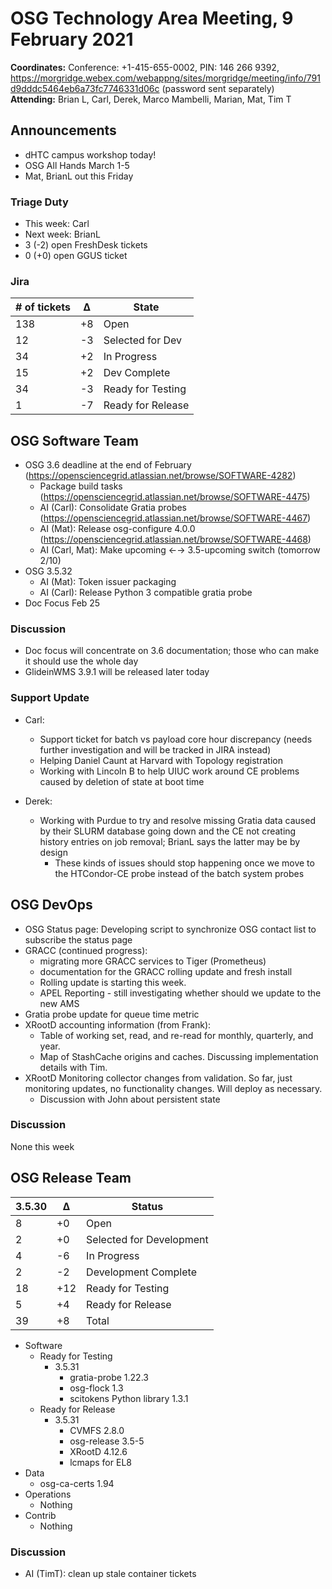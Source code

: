 # OSG Technology Area Meeting,  9 February 2021

**Coordinates:** Conference: +1-415-655-0002, PIN: 146 266 9392, <https://morgridge.webex.com/webappng/sites/morgridge/meeting/info/791d9dddc5464eb6a73fc7746331d06c> (password sent separately)  
**Attending:**  Brian L, Carl, Derek, Marco Mambelli, Marian, Mat, Tim T


## Announcements

-   dHTC campus workshop today!
-   OSG All Hands March 1-5
-   Mat, BrianL out this Friday


### Triage Duty

-   This week: Carl
-   Next week: BrianL
-   3 (-2) open FreshDesk tickets
-   0 (+0) open GGUS ticket


### Jira

| # of tickets | &Delta; | State             |
|------------ |------- |----------------- |
| 138          | +8      | Open              |
| 12           | -3      | Selected for Dev  |
| 34           | +2      | In Progress       |
| 15           | +2      | Dev Complete      |
| 34           | -3      | Ready for Testing |
| 1            | -7      | Ready for Release |


## OSG Software Team

-   OSG 3.6 deadline at the end of February (<https://opensciencegrid.atlassian.net/browse/SOFTWARE-4282>)  
    -   Package build tasks (<https://opensciencegrid.atlassian.net/browse/SOFTWARE-4475>)
    -   AI (Carl): Consolidate Gratia probes (<https://opensciencegrid.atlassian.net/browse/SOFTWARE-4467>)
    -   AI (Mat): Release osg-configure 4.0.0 (<https://opensciencegrid.atlassian.net/browse/SOFTWARE-4468>)
    -   AI (Carl, Mat): Make upcoming ←→ 3.5-upcoming switch (tomorrow 2/10)
-   OSG 3.5.32  
    -   AI (Mat): Token issuer packaging
    -   AI (Carl): Release Python 3 compatible gratia probe
-   Doc Focus Feb 25


### Discussion

- Doc focus will concentrate on 3.6 documentation; those who can make it should use the whole day
- GlideinWMS 3.9.1 will be released later today


### Support Update

- Carl:
    - Support ticket for batch vs payload core hour discrepancy (needs further investigation and will be tracked in JIRA instead)
    - Helping Daniel Caunt at Harvard with Topology registration
    - Working with Lincoln B to help UIUC work around CE problems caused by deletion of state at boot time

- Derek:
    - Working with Purdue to try and resolve missing Gratia data caused by their SLURM database going down and the CE not creating history entries on job removal; BrianL says the latter may be by design
        - These kinds of issues should stop happening once we move to the HTCondor-CE probe instead of the batch system probes

## OSG DevOps

-   OSG Status page: Developing script to synchronize OSG contact list to subscribe the status page
-   GRACC (continued progress):
    -   migrating more GRACC services to Tiger (Prometheus)
    -   documentation for the GRACC rolling update and fresh install
    -   Rolling update is starting this week.
    -   APEL Reporting - still investigating whether should we update to the new AMS
-   Gratia probe update for queue time metric
-   XRootD accounting information (from Frank):
    -   Table of working set, read, and re-read for monthly, quarterly, and year.
    -   Map of StashCache origins and caches.  Discussing implementation details with Tim.
-   XRootD Monitoring collector changes from validation.  So far, just monitoring updates, no functionality changes.  Will deploy as necessary.
    -   Discussion with John about persistent state


### Discussion

None this week  


## OSG Release Team

| 3.5.30 | &Delta; | Status                   |
| ------ | ------- | ------------------------ |
| 8      | +0      | Open                     |
| 2      | +0      | Selected for Development |
| 4      | -6      | In Progress              |
| 2      | -2      | Development Complete     |
| 18     | +12     | Ready for Testing        |
| 5      | +4      | Ready for Release        |
| 39     | +8      | Total                    |

-   Software  
    -   Ready for Testing  
        -   3.5.31  
            -   gratia-probe 1.22.3
            -   osg-flock 1.3
            -   scitokens Python library 1.3.1
    -   Ready for Release  
        -   3.5.31  
            -   CVMFS 2.8.0
            -   osg-release 3.5-5
            -   XRootD 4.12.6
            -   lcmaps for EL8
-   Data  
    -   osg-ca-certs 1.94
-   Operations  
    -   Nothing
-   Contrib  
    -   Nothing


### Discussion

-   AI (TimT): clean up stale container tickets

